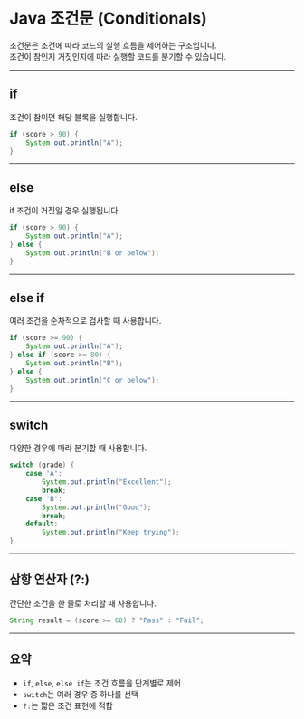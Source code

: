 # Java 조건문 (Conditionals)

조건문은 조건에 따라 코드의 실행 흐름을 제어하는 구조입니다.  
조건이 참인지 거짓인지에 따라 실행할 코드를 분기할 수 있습니다.

---

## if

조건이 참이면 해당 블록을 실행합니다.

```java
if (score > 90) {
    System.out.println("A");
}
```

---

## else

if 조건이 거짓일 경우 실행됩니다.

```java
if (score > 90) {
    System.out.println("A");
} else {
    System.out.println("B or below");
}
```

---

## else if

여러 조건을 순차적으로 검사할 때 사용합니다.

```java
if (score >= 90) {
    System.out.println("A");
} else if (score >= 80) {
    System.out.println("B");
} else {
    System.out.println("C or below");
}
```

---

## switch

다양한 경우에 따라 분기할 때 사용합니다.

```java
switch (grade) {
    case 'A':
        System.out.println("Excellent");
        break;
    case 'B':
        System.out.println("Good");
        break;
    default:
        System.out.println("Keep trying");
}
```

---

## 삼항 연산자 (?:)

간단한 조건을 한 줄로 처리할 때 사용합니다.

```java
String result = (score >= 60) ? "Pass" : "Fail";
```

---

## 요약

- `if`, `else`, `else if`는 조건 흐름을 단계별로 제어
- `switch`는 여러 경우 중 하나를 선택
- `?:`는 짧은 조건 표현에 적합

